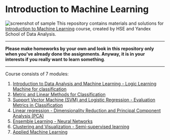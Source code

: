 # Introduction to Machine Learning
![screenshot of sample](https://d3njjcbhbojbot.cloudfront.net/api/utilities/v1/imageproxy/https://coursera-course-photos.s3.amazonaws.com/a2/c23430579811e59644373576122c07/Ya-Icon-new-size.jpg?auto=format%2Ccompress&dpr=1)
This repository contains materials and solutions for [Introduction to Machine Learning](https://www.coursera.org/learn/vvedenie-mashinnoe-obuchenie) course, created by HSE and Yandex School of Data Analysis.
*** 
**Please make homeworks by your own and look in this repository only when you've already done the assignments. Anyway, it is in your interests if you really want to learn something**.
*** 
Course consists of 7 modules:
1. [Introduction to Data Analysis and Machine Learning - Logic Learning Machine for classification](https://github.com/MLunov/Introduction-to-Machine-Learning-HSE-Yandex/tree/master/Week-1)
2. [Metric and Linear Methods for Classification](https://github.com/MLunov/Introduction-to-Machine-Learning-HSE-Yandex/tree/master/Week-2)
3. [Support Vector Machine (SVM) and Logistic Regression - Evaluation Metrics in Classification](https://github.com/MLunov/Introduction-to-Machine-Learning-HSE-Yandex/tree/master/Week-3)
4. [Linear regression - Dimensionality Reduction and Principal Component Analysis (PCA)](https://github.com/MLunov/Introduction-to-Machine-Learning-HSE-Yandex/tree/master/Week-4)
5. [Ensemble Learning - Neural Networks](https://github.com/MLunov/Introduction-to-Machine-Learning-HSE-Yandex/tree/master/Week-5)
6. [Clustering and Visualization - Semi-supervised learning](https://github.com/MLunov/Introduction-to-Machine-Learning-HSE-Yandex/tree/master/Week-6)
7. [Applied Machine Learning](https://github.com/MLunov/Introduction-to-Machine-Learning-HSE-Yandex/tree/master/Week-7)
